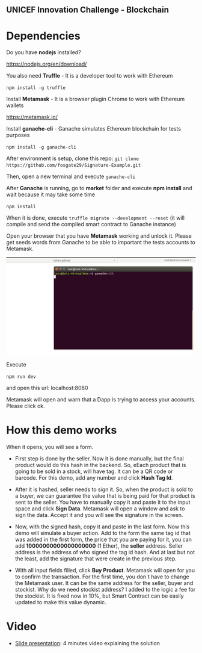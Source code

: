 ## UNICEF Innovation Challenge - Blockchain

# Dependencies
Do you have **nodejs** installed? 

https://nodejs.org/en/download/

You also need **Truffle** - It is a developer tool to work with Ethereum

`npm install -g truffle`

Install **Metamask** - It is a browser plugin Chrome to work with Ethereum wallets

https://metamask.io/

Install **ganache-cli** - Ganache  simulates Ethereum blockchain for tests purposes

`npm install -g ganache-cli`

After environment is setup, clone this repo:
`git clone https://github.com/fosgate29/Signature-Example.git`

Then, open a new terminal and execute `ganache-cli`

After **Ganache** is running, go to **market** folder and execute **npm install** and wait because it may take some time

`npm install`

When it is done, execute `truffle migrate --development --reset` (it will compile and send the compiled smart contract to Ganache instance)

Open your browser that you have **Metamask** working and unlock it. Please get seeds words from Ganache to be able to important the tests accounts to Metamask.

![](ganachessedwords.gif)

Execute

`npm run dev` 

and open this url: localhost:8080

Metamask will open and warn that a Dapp is trying to access your accounts. Please click ok.

# How this demo works

When it opens, you will see a form.

- First step is done by the seller. Now it is done manually, but the final product would do this hash in the backend. So, eEach product that is going to be sold in a stock, will have tag. It can be a QR code or barcode. For this demo, add any number and click **Hash Tag Id**.

- After it is hashed, seller needs to sign it. So, when the product is sold to a buyer, we can guarantee the value that is being paid for that product is sent to the seller. You have to manually copy it and paste it to the input space and click **Sign Data**. Metamask will open a window and ask to sign the data. Accept it and you will see the signature in the screen.

- Now, with the signed hash, copy it and paste in the last form. Now this demo will simulate a buyer action. Add to the form the same tag id that was added in the first form, the price that you are paying for it, you can add **10000000000000000000** (1 Ether), the **seller** address. Seller address is the address of who signed the tag id hash. And at last but not the least, add the signature that were create in the previous step. 

- With all input fields filled, click **Buy Product**. Metamask will open for you to confirm the transaction. For the first time, you don´t have to change the Metamask user. It can be the same address for the seller, buyer and stockist. Why do we need stockist address? I added to the logic a fee for the stockist. It is fixed now in 10%, but Smart Contract can be easily updated to make this value dynamic. 



# Video

- [Slide presentation](https://youtube.com): 4 minutes video explaining the solution

